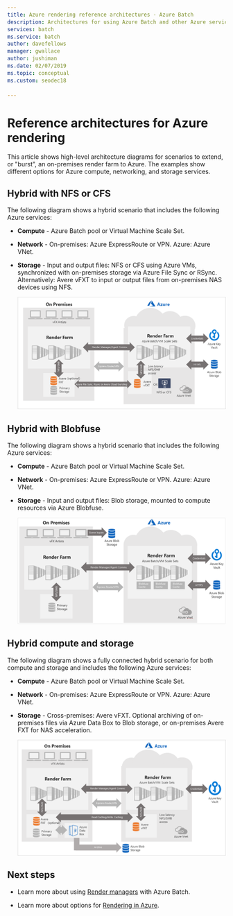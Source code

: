 ```yaml
---
title: Azure rendering reference architectures - Azure Batch
description: Architectures for using Azure Batch and other Azure services to extend an on-premises render farm by bursting to the cloud 
services: batch
ms.service: batch
author: davefellows
manager: gwallace
author: jushiman
ms.date: 02/07/2019
ms.topic: conceptual
ms.custom: seodec18

---
```


# Reference architectures for Azure rendering

This article shows high-level architecture diagrams for scenarios to extend, or "burst", an on-premises render farm to Azure. The examples show different options for Azure compute, networking, and storage services.

## Hybrid with NFS or CFS

The following diagram shows a hybrid scenario that includes the following Azure services:

* **Compute** - Azure Batch pool or Virtual Machine Scale Set.

* **Network** - On-premises: Azure ExpressRoute or VPN. Azure: Azure VNet.

* **Storage** - Input and output files: NFS or CFS using Azure VMs, synchronized with on-premises storage via Azure File Sync or RSync. Alternatively: Avere vFXT to input or output files from on-premises NAS devices using NFS.

  ![Cloud bursting - Hybrid with NFS or CFS](./media/batch-rendering-architectures/hybrid-nfs-cfs-avere.png)

## Hybrid with Blobfuse

The following diagram shows a hybrid scenario that includes the following Azure services:

* **Compute** - Azure Batch pool or Virtual Machine Scale Set.

* **Network** - On-premises: Azure ExpressRoute or VPN. Azure: Azure VNet.

* **Storage** - Input and output files: Blob storage, mounted to compute resources via Azure Blobfuse.

  ![Cloud bursting - Hybrid with Blobfuse](./media/batch-rendering-architectures/hybrid-blob-fuse.png)

## Hybrid compute and storage

The following diagram shows a fully connected hybrid scenario for both compute and storage and includes the following Azure services:

* **Compute** - Azure Batch pool or Virtual Machine Scale Set.

* **Network** - On-premises: Azure ExpressRoute or VPN. Azure: Azure VNet.

* **Storage** - Cross-premises: Avere vFXT. Optional archiving of on-premises files via Azure Data Box to Blob storage, or on-premises Avere FXT for NAS acceleration.

  ![Cloud bursting - Hybrid compute and storage](./media/batch-rendering-architectures/hybrid-compute-storage-avere.png)


## Next steps

* Learn more about using [Render managers](batch-rendering-render-managers.md) with Azure Batch.

* Learn more about options for [Rendering in Azure](batch-rendering-service.md).